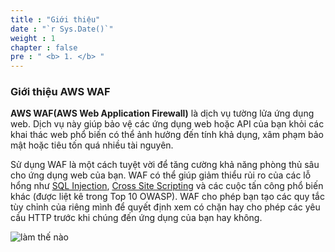```yaml
---
title : "Giới thiệu"
date : "`r Sys.Date()`"
weight : 1
chapter : false
pre : " <b> 1. </b> "
---
```


### Giới thiệu AWS WAF
**AWS WAF(AWS Web Application Firewall)** là dịch vụ tường lửa ứng dụng web. Dịch vụ này giúp bảo vệ các ứng dụng web hoặc API của bạn khỏi các khai thác web phổ biến có thể ảnh hưởng đến tính khả dụng, xâm phạm bảo mật hoặc tiêu tốn quá nhiều tài nguyên.

Sử dụng WAF là một cách tuyệt vời để tăng cường khả năng phòng thủ sâu cho ứng dụng web của bạn. WAF có thể giúp giảm thiểu rủi ro của các lỗ hổng như [SQL Injection](https://owasp.org/www-community/attacks/SQL_Injection), [Cross Site Scripting](https://owasp.org/www-community/attacks/xss/) và các cuộc tấn công phổ biến khác (được liệt kê trong Top 10 OWASP). WAF cho phép bạn tạo các quy tắc tùy chỉnh của riêng mình để quyết định xem có chặn hay cho phép các yêu cầu HTTP trước khi chúng đến ứng dụng của bạn hay không.

![làm thế nào](/images/1/how_waf_works.png)